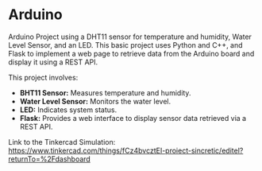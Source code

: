 # Arduino
Arduino Project using a DHT11 sensor for temperature and humidity, Water Level Sensor, and an LED. This basic project uses Python and C++, and Flask to implement a web page to retrieve data from the Arduino board and display it using a REST API.

This project involves:
- **BHT11 Sensor:** Measures temperature and humidity.
- **Water Level Sensor:** Monitors the water level.
- **LED:** Indicates system status.
- **Flask:** Provides a web interface to display sensor data retrieved via a REST API.

Link to the Tinkercad Simulation:
https://www.tinkercad.com/things/fCz4bvcztEI-proiect-sincretic/editel?returnTo=%2Fdashboard
